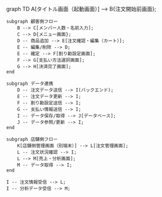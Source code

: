 graph TD
    A[タイトル画面（起動画面）] --> B{注文開始前画面};

    subgraph 顧客側フロー
        B --> C[メンバー人数・名前入力];
        C --> D{メニュー画面};
        D -- 商品追加 --> E[注文確認・編集（カート）];
        E -- 編集/削除 --> D;
        E -- 確定 --> F[割り勘設定画面];
        F --> G[支払い方法選択画面];
        G --> H[決済完了画面];
    end

    subgraph データ連携
        D -- 注文データ送信 --> I(バックエンド);
        E -- 注文データ更新 --> I;
        F -- 割り勘設定送信 --> I;
        G -- 支払い情報送信 --> I;
        I -- データ保存/取得 --> J[データベース];
        J -- データ参照/更新 --> I;
    end

    subgraph 店舗側フロー
        K[店舗側管理画面（別端末）] --> L[注文管理画面];
        L -- 注文状況確認 --> I;
        L --> M[売上・分析画面];
        M -- データ取得 --> I;
    end

    I -- 注文情報受信 --> L;
    I -- 分析データ受信 --> M;
